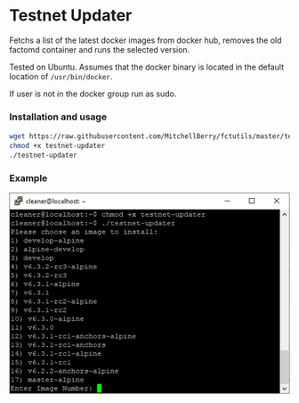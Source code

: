 # Testnet Updater

Fetchs a list of the latest docker images from docker hub, removes the old factomd container and runs the selected version.

Tested on Ubuntu. Assumes that the docker binary is located in the default location of `/usr/bin/docker`.

If user is not in the docker group run as sudo.

### Installation and usage

```bash
wget https://raw.githubusercontent.com/MitchellBerry/fctutils/master/testnet-updater/testnet-updater.py -O testnet-updater
chmod +x testnet-updater
./testnet-updater
```

### Example

![Example](example.png)